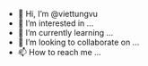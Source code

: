 - 👋 Hi, I’m @viettungvu
- 👀 I’m interested in ...
- 🌱 I’m currently learning ...
- 💞️ I’m looking to collaborate on ...
- 📫 How to reach me ...

<!---
viettungvu/viettungvu is a ✨ special ✨ repository because its `README.md` (this file) appears on your GitHub profile.
You can click the Preview link to take a look at your changes.
--->
